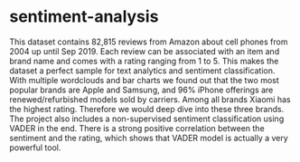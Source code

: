 # sentiment-analysis
This dataset contains 82,815 reviews from Amazon about cell phones from 2004 up until Sep
2019. Each review can be associated with an item and brand name and comes with a rating
ranging from 1 to 5. This makes the dataset a perfect sample for text analytics and sentiment
classification.
With multiple wordclouds and bar charts we found out that the two most popular brands are
Apple and Samsung, and 96% iPhone offerings are renewed/refurbished models sold by carriers.
Among all brands Xiaomi has the highest rating. Therefore we would deep dive into these three
brands.
The project also includes a non-supervised sentiment classification using VADER in the end.
There is a strong positive correlation between the sentiment and the rating, which shows that
VADER model is actually a very powerful tool.
